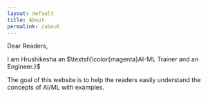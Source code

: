 ```yaml
---
layout: default
title: About
permalink: /about
---
```


Dear Readers,

I am Hrushikesha an $\textsf{\color{magenta}AI-ML Trainer and an Engineer.}$

The goal of this website is to help the readers easily understand the concepts of AI/ML with examples.
